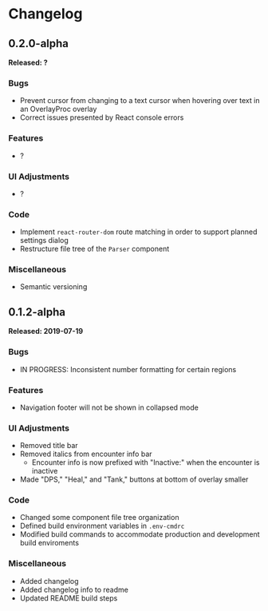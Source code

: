 # Changelog

## 0.2.0-alpha

**Released: ?**

### Bugs
- Prevent cursor from changing to a text cursor when hovering over text in an OverlayProc overlay
- Correct issues presented by React console errors

### Features
- ?

### UI Adjustments
- ?

### Code
- Implement `react-router-dom` route matching in order to support planned settings dialog
- Restructure file tree of the `Parser` component

### Miscellaneous
- Semantic versioning

## 0.1.2-alpha

**Released: 2019-07-19**

### Bugs
- IN PROGRESS: Inconsistent number formatting for certain regions

### Features
- Navigation footer will not be shown in collapsed mode

### UI Adjustments
- Removed title bar
- Removed italics from encounter info bar
    - Encounter info is now prefixed with "Inactive:" when the encounter is inactive
- Made "DPS," "Heal," and "Tank," buttons at bottom of overlay smaller

### Code
- Changed some component file tree organization
- Defined build environment variables in `.env-cmdrc`
- Modified build commands to accommodate production and development build enviroments

### Miscellaneous
- Added changelog
- Added changelog info to readme
- Updated README build steps